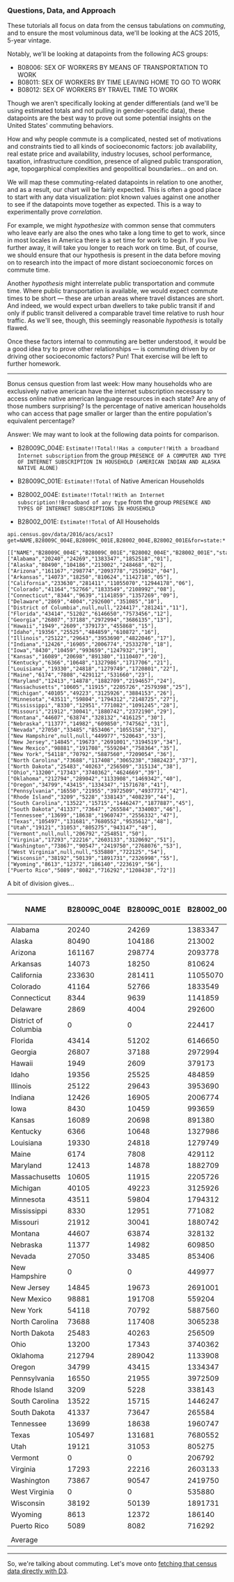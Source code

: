 ### Questions, Data, and Approach

These tutorials all focus on data from the census tabulations on *commuting*, and to ensure the most voluminous data, we'll be looking at the ACS 2015, 5-year vintage.

Notably, we'll be looking at datapoints from the following ACS groups:

- B08006: SEX OF WORKERS BY MEANS OF TRANSPORTATION TO WORK
- B08011: SEX OF WORKERS BY TIME LEAVING HOME TO GO TO WORK
- B08012: SEX OF WORKERS BY TRAVEL TIME TO WORK	

Though we aren't specifically looking at gender differentials (and we'll be using estimated totals and not pulling in gender-specific data), these datapoints are the best way to prove out some potential insights on the United States' commuting behaviors.

How and why people commute is a complicated, nested set of motivations and constraints tied to all kinds of socioeconomic factors: job availability, real estate price and availability, industry locuses, school performance, taxation, infrastructure condition, presence of aligned public transporation, age, topogarphical complexities and geopolitical boundaries... on and on. 

We will map these commuting-related datapoints in relation to one another, and as a result, our chart will be fairly expected. This is often a good place to start with any data visualization: plot known values against one another to see if the datapoints move together as expected. This is a way to experimentally prove *correlation*.

For example, we might *hypothesize* with common sense that commuters who leave early are also the ones who take a long time to get to work, since in most locales in America there is a set time for work to begin. If you live further away, it will take you longer to reach work on time. But, of course, we should ensure that our hypothesis is present in the data before moving on to research into the impact of more distant socioeconomic forces on commute time. 

Another *hypothesis* might interrelate public transportation and commute time. Where public transportation is available, we would expect commute times to be short — these are urban areas where travel distances are short. And indeed, we would expect urban dwellers to take public transit if and only if public transit delivered a comparable travel time relative to rush hour traffic. As we'll see, though, this seemingly reasonable *hypothesis* is totally flawed.

Once these factors internal to commuting are better understood, it would be a good idea try to prove other relationships — is commuting driven by or driving other socioeconomic factors? Pun! That exercise will be left to further homework.

-----

Bonus census question from last week: How many households who are exclusively native american have the internet subscription necessary to access online native american language resources in each state? Are any of those numbers surprising? Is the percentage of native american households who can access that page smaller or larger than the entire population's equivalent percentage?

Answer: We may want to look at the following data points for comparison.

- B28009C_004E: `Estimate!!Total!!Has a computer!!With a broadband Internet subscription` from the group `PRESENCE OF A COMPUTER AND TYPE OF INTERNET SUBSCRIPTION IN HOUSEHOLD (AMERICAN INDIAN AND ALASKA NATIVE ALONE)`

- B28009C_001E: `Estimate!!Total` of Native American Households

- B28002_004E: `Estimate!!Total!!With an Internet subscription!!Broadband of any type` from the group `PRESENCE AND TYPES OF INTERNET SUBSCRIPTIONS IN HOUSEHOLD`

- B28002_001E: `Estimate!!Total` of All Households

```
api.census.gov/data/2016/acs/acs1?get=NAME,B28009C_004E,B28009C_001E,B28002_004E,B28002_001E&for=state:*
```

```
[["NAME","B28009C_004E","B28009C_001E","B28002_004E","B28002_001E","state"],
["Alabama","20240","24269","1383347","1852518","01"],
["Alaska","80490","104186","213002","248468","02"],
["Arizona","161167","298774","2093778","2519052","04"],
["Arkansas","14073","18250","810624","1142718","05"],
["California","233630","281411","11055070","12944178","06"],
["Colorado","41164","52766","1833549","2108992","08"],
["Connecticut","8344","9639","1141859","1357269","09"],
["Delaware","2869","4004","292600","351085","10"],
["District of Columbia",null,null,"224417","281241","11"],
["Florida","43414","51202","6146650","7573456","12"],
["Georgia","26807","37188","2972994","3686135","13"],
["Hawaii","1949","2609","379173","455868","15"],
["Idaho","19356","25525","484859","610872","16"],
["Illinois","25122","29643","3953690","4822046","17"],
["Indiana","12426","16905","2006774","2533270","18"],
["Iowa","8430","10459","993659","1247932","19"],
["Kansas","16089","20698","891380","1110407","20"],
["Kentucky","6366","10648","1327986","1717706","21"],
["Louisiana","19330","24818","1279749","1720801","22"],
["Maine","6174","7808","429112","531660","23"],
["Maryland","12413","14878","1882709","2194657","24"],
["Massachusetts","10605","11915","2205726","2579398","25"],
["Michigan","40105","49223","3125926","3884153","26"],
["Minnesota","43511","59804","1794312","2148725","27"],
["Mississippi","8330","12951","771082","1091245","28"],
["Missouri","21912","30041","1880742","2372190","29"],
["Montana","44607","63874","328132","416125","30"],
["Nebraska","11377","14982","609850","747562","31"],
["Nevada","27050","33485","853406","1055158","32"],
["New Hampshire",null,null,"449977","520643","33"],
["New Jersey","14845","19673","2691001","3194519","34"],
["New Mexico","98881","191708","559204","758364","35"],
["New York","54118","70792","5887560","7209054","36"],
["North Carolina","73688","117408","3065238","3882423","37"],
["North Dakota","25483","40263","256509","315134","38"],
["Ohio","13200","17343","3740362","4624669","39"],
["Oklahoma","212794","289042","1133908","1469342","40"],
["Oregon","34799","43415","1334347","1571678","41"],
["Pennsylvania","16550","21955","3972509","4937771","42"],
["Rhode Island","3209","5228","338143","408239","44"],
["South Carolina","13522","15715","1446247","1877887","45"],
["South Dakota","41337","73647","265584","334003","46"],
["Tennessee","13699","18638","1960747","2556332","47"],
["Texas","105497","131681","7680552","9535612","48"],
["Utah","19121","31053","805275","943147","49"],
["Vermont",null,null,"206792","254851","50"],
["Virginia","17293","22216","2603133","3120692","51"],
["Washington","73867","90547","2419750","2768076","53"],
["West Virginia",null,null,"535880","722125","54"],
["Wisconsin","38192","50139","1891731","2326998","55"],
["Wyoming","8613","12372","186140","223619","56"],
["Puerto Rico","5089","8082","716292","1208438","72"]]
```

A bit of division gives...


| NAME                 | B28009C_004E | B28009C_001E | B28002_004E | B28002_001E | Native Household % | All Households % | 
|----------------------|--------------|--------------|-------------|-------------|--------------------|------------------| 
| Alabama              | 20240        | 24269        | 1383347     | 1852518     | 83.4%              | 74.7%            | 
| Alaska               | 80490        | 104186       | 213002      | 248468      | 77.3%              | 85.7%            | 
| Arizona              | 161167       | 298774       | 2093778     | 2519052     | 53.9%              | 83.1%            | 
| Arkansas             | 14073        | 18250        | 810624      | 1142718     | 77.1%              | 70.9%            | 
| California           | 233630       | 281411       | 11055070    | 12944178    | 83.0%              | 85.4%            | 
| Colorado             | 41164        | 52766        | 1833549     | 2108992     | 78.0%              | 86.9%            | 
| Connecticut          | 8344         | 9639         | 1141859     | 1357269     | 86.6%              | 84.1%            | 
| Delaware             | 2869         | 4004         | 292600      | 351085      | 71.7%              | 83.3%            | 
| District of Columbia | 0            | 0            | 224417      | 281241      | 0.0%               | 79.8%            | 
| Florida              | 43414        | 51202        | 6146650     | 7573456     | 84.8%              | 81.2%            | 
| Georgia              | 26807        | 37188        | 2972994     | 3686135     | 72.1%              | 80.7%            | 
| Hawaii               | 1949         | 2609         | 379173      | 455868      | 74.7%              | 83.2%            | 
| Idaho                | 19356        | 25525        | 484859      | 610872      | 75.8%              | 79.4%            | 
| Illinois             | 25122        | 29643        | 3953690     | 4822046     | 84.7%              | 82.0%            | 
| Indiana              | 12426        | 16905        | 2006774     | 2533270     | 73.5%              | 79.2%            | 
| Iowa                 | 8430         | 10459        | 993659      | 1247932     | 80.6%              | 79.6%            | 
| Kansas               | 16089        | 20698        | 891380      | 1110407     | 77.7%              | 80.3%            | 
| Kentucky             | 6366         | 10648        | 1327986     | 1717706     | 59.8%              | 77.3%            | 
| Louisiana            | 19330        | 24818        | 1279749     | 1720801     | 77.9%              | 74.4%            | 
| Maine                | 6174         | 7808         | 429112      | 531660      | 79.1%              | 80.7%            | 
| Maryland             | 12413        | 14878        | 1882709     | 2194657     | 83.4%              | 85.8%            | 
| Massachusetts        | 10605        | 11915        | 2205726     | 2579398     | 89.0%              | 85.5%            | 
| Michigan             | 40105        | 49223        | 3125926     | 3884153     | 81.5%              | 80.5%            | 
| Minnesota            | 43511        | 59804        | 1794312     | 2148725     | 72.8%              | 83.5%            | 
| Mississippi          | 8330         | 12951        | 771082      | 1091245     | 64.3%              | 70.7%            | 
| Missouri             | 21912        | 30041        | 1880742     | 2372190     | 72.9%              | 79.3%            | 
| Montana              | 44607        | 63874        | 328132      | 416125      | 69.8%              | 78.9%            | 
| Nebraska             | 11377        | 14982        | 609850      | 747562      | 75.9%              | 81.6%            | 
| Nevada               | 27050        | 33485        | 853406      | 1055158     | 80.8%              | 80.9%            | 
| New Hampshire        | 0            | 0            | 449977      | 520643      | 0.0%               | 86.4%            | 
| New Jersey           | 14845        | 19673        | 2691001     | 3194519     | 75.5%              | 84.2%            | 
| New Mexico           | 98881        | 191708       | 559204      | 758364      | 51.6%              | 73.7%            | 
| New York             | 54118        | 70792        | 5887560     | 7209054     | 76.4%              | 81.7%            | 
| North Carolina       | 73688        | 117408       | 3065238     | 3882423     | 62.8%              | 79.0%            | 
| North Dakota         | 25483        | 40263        | 256509      | 315134      | 63.3%              | 81.4%            | 
| Ohio                 | 13200        | 17343        | 3740362     | 4624669     | 76.1%              | 80.9%            | 
| Oklahoma             | 212794       | 289042       | 1133908     | 1469342     | 73.6%              | 77.2%            | 
| Oregon               | 34799        | 43415        | 1334347     | 1571678     | 80.2%              | 84.9%            | 
| Pennsylvania         | 16550        | 21955        | 3972509     | 4937771     | 75.4%              | 80.5%            | 
| Rhode Island         | 3209         | 5228         | 338143      | 408239      | 61.4%              | 82.8%            | 
| South Carolina       | 13522        | 15715        | 1446247     | 1877887     | 86.0%              | 77.0%            | 
| South Dakota         | 41337        | 73647        | 265584      | 334003      | 56.1%              | 79.5%            | 
| Tennessee            | 13699        | 18638        | 1960747     | 2556332     | 73.5%              | 76.7%            | 
| Texas                | 105497       | 131681       | 7680552     | 9535612     | 80.1%              | 80.5%            | 
| Utah                 | 19121        | 31053        | 805275      | 943147      | 61.6%              | 85.4%            | 
| Vermont              | 0            | 0            | 206792      | 254851      | 0.0%               | 81.1%            | 
| Virginia             | 17293        | 22216        | 2603133     | 3120692     | 77.8%              | 83.4%            | 
| Washington           | 73867        | 90547        | 2419750     | 2768076     | 81.6%              | 87.4%            | 
| West Virginia        | 0            | 0            | 535880      | 722125      | 0.0%               | 74.2%            | 
| Wisconsin            | 38192        | 50139        | 1891731     | 2326998     | 76.2%              | 81.3%            | 
| Wyoming              | 8613         | 12372        | 186140      | 223619      | 69.6%              | 83.2%            | 
| Puerto Rico          | 5089         | 8082         | 716292      | 1208438     | 63.0%              | 59.3%            | 
|                      |              |              |             |             |                    |                  | 
| Average              |              |              |             |             | 68.5%              | 80.4%            | 



-----

So, we're talking about commuting. Let's move onto [fetching that census data directly with D3](fetch.md).